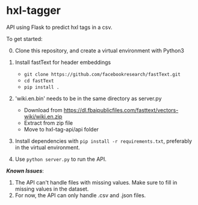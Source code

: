 # hxl-tagger
API using Flask to predict hxl tags in a csv.

To get started:

0. Clone this repository, and create a virtual environment with Python3

1. Install fastText for header embeddings
   - `git clone https://github.com/facebookresearch/fastText.git`
   - `cd fastText`
   - `pip install .`
 
2. 'wiki.en.bin' needs to be in the same directory as server.py
    - Download from https://dl.fbaipublicfiles.com/fasttext/vectors-wiki/wiki.en.zip
    - Extract from zip file
    - Move to hxl-tag-api/api folder
  
3. Install dependencies with `pip install -r requirements.txt`, preferably in the virtual environment.

4. Use `python server.py` to run the API.

***Known Issues***:

1. The API can't handle files with missing values. Make sure to fill in missing values in the dataset.
2. For now, the API can only handle .csv and .json files.
